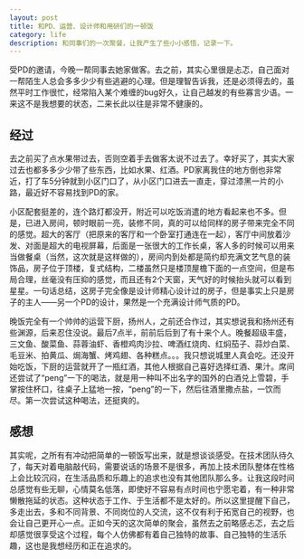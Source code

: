 ```yaml
---
layout: post
title: 和PD、运营、设计师和用研们的一顿饭
category: life
description: 和同事们的一次聚餐，让我产生了些小小感悟，记录一下。
---
```


受PD的邀请，今晚一帮同事去她家做客。去之前，其实心里很是忐忑，自己面对一帮陌生人总会多多少少有些逃避的心理。但是理智告诉我，还是必须得去的，虽然平时工作很忙，经常陷入某个难缠的bug好久，让自己越发的有些寡言少语。一来这不是我想要的状态，二来长此以往是非常不健康的。

## 经过

去之前买了点水果带过去，否则空着手去做客太说不过去了。幸好买了，其实大家过去也都多多少少带了些东西，比如水果、红酒。PD家离我住的地方倒也非常近，打了车5分钟就到小区门口了，从小区门口进去一直走，穿过漆黑一片的小路，最近好不容易找到PD的家。

小区配套挺差的，连个路灯都没开，附近可以吃饭消遣的地方看起来也不多。但是，已进入房间，顿时眼前一亮，装修不同，真的可以给同样的房子带来完全不同的感觉。超大的客厅（把原来的客厅和一个卧室打通连在一起），客厅中间放着沙发、对面是超大的电视屏幕，后面是一张很大的工作长桌，客人多的时候可以用来当做餐桌（当然，这次就是这样做的），房间内到处都是简约却充满文艺气息的装饰品，房子位于顶楼，复式结构，二楼虽然只是楼顶屋檐下面的一点空间，但是布局合理，丝毫没有压抑的感觉，而且还有2个天窗，天气好的时候抬头就可以看到星星。一句话总结，这房子完全像是设计师精心设计过的房子，但是事实上只是房子的主人——另一个PD的设计，果然是一个充满设计师气质的PD。

晚饭完全有一个帅帅的运营下厨，扬州人，之前还合作过，其实想说我和扬州还有些渊源，后来忍住没说。最后7点半，前前后后到了有十来个人。晚餐超级丰盛，三文鱼、酸菜鱼、蒜蓉油虾、香橙鸡肉沙拉、啤酒红烧肉、红焖茄子、蒜炒白菜、毛豆米、拍黄瓜、焗海蟹、烤鸡翅、各种糕点。。。我只想说城里人真会吃。还没开始吃饭，下厨的运营就开了一瓶红酒，其他人根据自己喜好选择红酒、果汁。席间还尝试了“peng”一下的喝法，就是用一种叫不出名字的国外的白酒兑上雪碧，手掌按住杯口，往桌子上猛地一按，“peng”的一下，然后往酒里撒点盐，一饮而尽。第一次尝试这种喝法，还挺爽的。

## 感想

其实呢，之所有有冲动把简单的一顿饭写出来，就是想谈谈感受。在技术团队待久了，每天对着电脑敲代码，需要说话的场景不是很多，再加上技术团队整体在性格上会比较沉闷，在生活品质和乐趣上的追求也没有其他团队那么多。让我这段时间总感觉有些无聊，心情莫名低落，即使好不容易有点时间也宁愿宅着，有一种非常懒散拖延的状态。这种状态于工作、于生活都不是太好的。所以这里提醒下自己，多走出去，多和不同背景、不同岗位的人交流，这不仅有利于拓宽自己的视野，也会让自己更开心一点。正如今天的这次简单的聚会，虽然去之前略感忐忑，去之后却感觉很享受这个过程，每个人仿佛都有着自己独特的故事、自己独特的生活乐趣，这也是我想经历和正在追求的。

